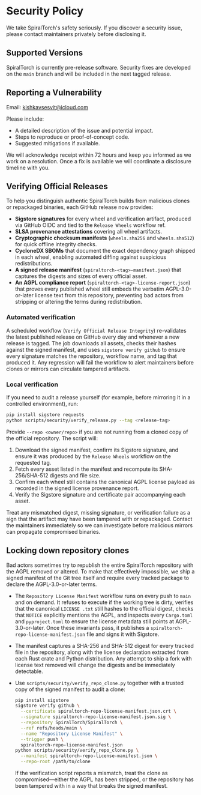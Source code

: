 # Security Policy

We take SpiralTorch's safety seriously. If you discover a security issue,
please contact maintainers privately before disclosing it.

## Supported Versions

SpiralTorch is currently pre-release software. Security fixes are developed on
the `main` branch and will be included in the next tagged release.

## Reporting a Vulnerability

Email: kishkavsesvit@icloud.com

Please include:

- A detailed description of the issue and potential impact.
- Steps to reproduce or proof-of-concept code.
- Suggested mitigations if available.

We will acknowledge receipt within 72 hours and keep you informed as we work on
a resolution. Once a fix is available we will coordinate a disclosure timeline
with you.

## Verifying Official Releases

To help you distinguish authentic SpiralTorch builds from malicious clones or
repackaged binaries, each GitHub release now provides:

- **Sigstore signatures** for every wheel and verification artifact, produced
  via GitHub OIDC and tied to the `Release Wheels` workflow ref.
- **SLSA provenance attestations** covering all wheel artifacts.
- **Cryptographic checksum manifests** (`wheels.sha256` and `wheels.sha512`)
  for quick offline integrity checks.
- **CycloneDX SBOMs** that document the exact dependency graph shipped in each
  wheel, enabling automated diffing against suspicious redistributions.
- **A signed release manifest** (`spiraltorch-<tag>-manifest.json`) that
  captures the digests and sizes of every official asset.
- **An AGPL compliance report** (`spiraltorch-<tag>-license-report.json`) that
  proves every published wheel still embeds the verbatim AGPL-3.0-or-later
  license text from this repository, preventing bad actors from stripping or
  altering the terms during redistribution.

### Automated verification

A scheduled workflow (`Verify Official Release Integrity`) re-validates the
latest published release on GitHub every day and whenever a new release is
tagged. The job downloads all assets, checks their hashes against the signed
manifest, and uses `sigstore verify github` to ensure every signature matches
the repository, workflow name, and tag that produced it. Any regression will
fail the workflow to alert maintainers before clones or mirrors can circulate
tampered artifacts.

### Local verification

If you need to audit a release yourself (for example, before mirroring it in a
controlled environment), run:

```bash
pip install sigstore requests
python scripts/security/verify_release.py --tag <release-tag>
```

Provide `--repo <owner/repo>` if you are not running from a cloned copy of the
official repository. The script will:

1. Download the signed manifest, confirm its Sigstore signature, and ensure it
   was produced by the `Release Wheels` workflow on the requested tag.
2. Fetch every asset listed in the manifest and recompute its SHA-256/SHA-512
   digests and file size.
3. Confirm each wheel still contains the canonical AGPL license payload as
   recorded in the signed license provenance report.
4. Verify the Sigstore signature and certificate pair accompanying each asset.

Treat any mismatched digest, missing signature, or verification failure as a
sign that the artifact may have been tampered with or repackaged. Contact the
maintainers immediately so we can investigate before malicious mirrors can
propagate compromised binaries.

## Locking down repository clones

Bad actors sometimes try to republish the entire SpiralTorch repository with
the AGPL removed or altered. To make that effectively impossible, we ship a
signed manifest of the Git tree itself and require every tracked package to
declare the AGPL-3.0-or-later terms.

- The `Repository License Manifest` workflow runs on every push to `main` and
  on demand. It refuses to execute if the working tree is dirty, verifies that
  the canonical `LICENSE .txt` still hashes to the official digest, checks that
  `NOTICE` explicitly mentions the AGPL, and inspects every `Cargo.toml` and
  `pyproject.toml` to ensure the license metadata still points at
  AGPL-3.0-or-later. Once these invariants pass, it publishes a
  `spiraltorch-repo-license-manifest.json` file and signs it with Sigstore.
- The manifest captures a SHA-256 and SHA-512 digest for every tracked file in
  the repository, along with the license declaration extracted from each Rust
  crate and Python distribution. Any attempt to ship a fork with license text
  removed will change the digests and be immediately detectable.
- Use `scripts/security/verify_repo_clone.py` together with a trusted copy of
  the signed manifest to audit a clone:

  ```bash
  pip install sigstore
  sigstore verify github \
    --certificate spiraltorch-repo-license-manifest.json.crt \
    --signature spiraltorch-repo-license-manifest.json.sig \
    --repository SpiralTorch/SpiralTorch \
    --ref refs/heads/main \
    --name "Repository License Manifest" \
    --trigger push \
    spiraltorch-repo-license-manifest.json
  python scripts/security/verify_repo_clone.py \
    --manifest spiraltorch-repo-license-manifest.json \
    --repo-root /path/to/clone
  ```

  If the verification script reports a mismatch, treat the clone as
  compromised—either the AGPL has been stripped, or the repository has been
  tampered with in a way that breaks the signed manifest.
